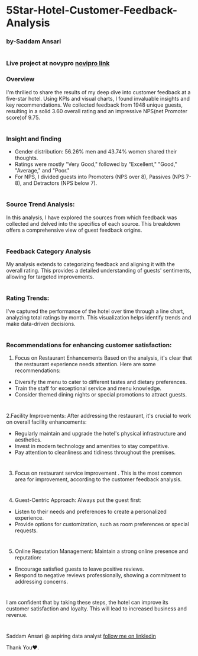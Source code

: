 # 5Star-Hotel-Customer-Feedback-Analysis
### by-Saddam Ansari
#
### Live project at novypro [novipro link](https://www.novypro.com/project/5-star-hotel-customer-feedback--analysis-by-saddam-ansari)

### Overview
I'm thrilled to share the results of my deep dive into customer feedback at a five-star hotel. Using KPIs and visual charts, I found invaluable insights and key recommendations. We collected feedback from 1948 unique guests, resulting in a solid 3.60 overall rating and an impressive NPS(net Promoter score)of 9.75.

#

### Insight and finding
 - Gender distribution: 56.26% men and 43.74% women shared their thoughts.
 - Ratings were mostly "Very Good," followed by "Excellent," "Good," "Average," and "Poor."
 - For NPS, I divided guests into Promoters (NPS over 8), Passives (NPS 7-8), and Detractors (NPS below 7).

#

### Source Trend Analysis:
In this analysis, I have explored the sources from which feedback was collected and delved into the specifics of each source. This breakdown offers a comprehensive view of guest feedback origins.

#

### Feedback Category Analysis
My analysis extends to categorizing feedback and aligning it with the overall rating. This provides a detailed understanding of guests' sentiments, allowing for targeted improvements.

#

### Rating Trends:
 I've captured the performance of the hotel over time through a line chart, analyzing total ratings by month. This visualization helps identify trends and make data-driven decisions.

#

### Recommendations for enhancing customer satisfaction:

1. Focus on Restaurant Enhancements
Based on the analysis, it's clear that the restaurant experience needs attention. Here are some recommendations:
 - Diversify the menu to cater to different tastes and dietary preferences.
 - Train the staff for exceptional service and menu knowledge.
 - Consider themed dining nights or special promotions to attract guests.

#
2.Facility Improvements: 
After addressing the restaurant, it's crucial to work on overall facility enhancements:
 - Regularly maintain and upgrade the hotel's physical infrastructure and aesthetics.
 - Invest in modern technology and amenities to stay competitive.
 - Pay attention to cleanliness and tidiness throughout the premises.

#
3. Focus on restaurant service improvement . This is the most common area for improvement, according to the customer feedback analysis.
#

4. Guest-Centric Approach: Always put the guest first:
 - Listen to their needs and preferences to create a personalized experience.
 - Provide options for customization, such as room preferences or special requests.

#
5. Online Reputation Management: Maintain a strong online presence and reputation:
 - Encourage satisfied guests to leave positive reviews.
 - Respond to negative reviews professionally, showing a commitment to addressing concerns.

#

I am confident that by taking these steps, the hotel can improve its customer satisfaction and loyalty. This will lead to increased business and revenue.


#
Saddam Ansari @ aspiring data analyst [follow me on linkledin](https://www.linkedin.com/in/saddam-ansari-dataanalyst/?lipi=urn%3Ali%3Apage%3Ad_flagship3_feed%3BQMtjynChTOiW%2FTeSiTgR4g%3D%3D)

Thank You❤.

